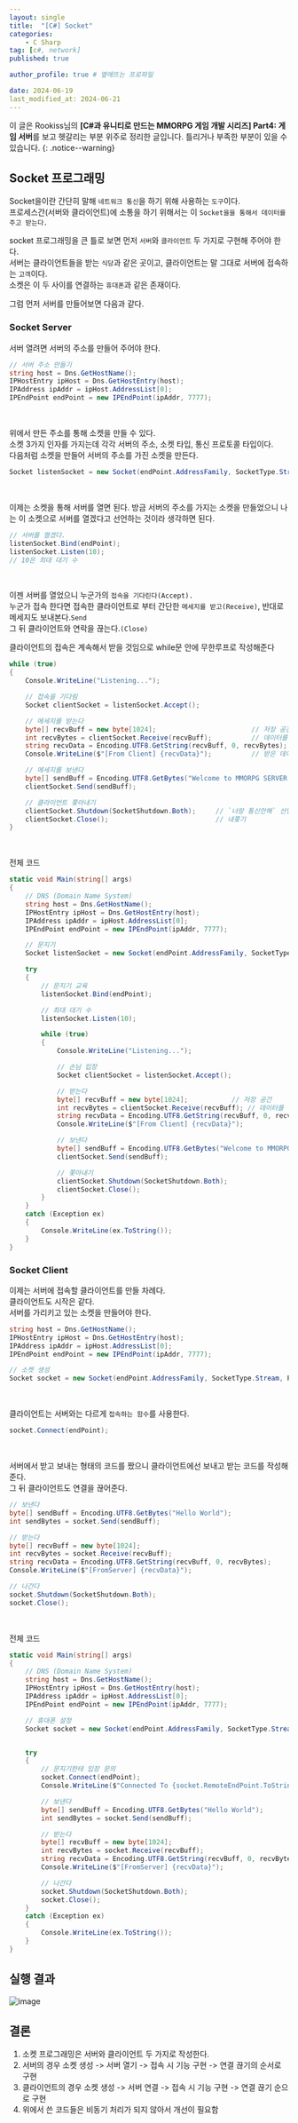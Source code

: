 ```yaml
---
layout: single
title:  "[C#] Socket"
categories: 
    - C Sharp
tag: [c#, network]
published: true

author_profile: true # 옆에뜨는 프로파일

date: 2024-06-19
last_modified_at: 2024-06-21
---
```

<!-- 
{: .notice--warning} // 알림 강조
{: .notice--success} // 초록색 강조
{: .notice--danger } // 초록색 강조
{: .notice--info}
{: .notice--primary}
{: .notice}

{: .H1-font}         // 제목 색
<span style="color:Skyblue"> 색 넣기 </span>
<br/> 한줄 내리기
 -->
이 글은 Rookiss님의  **[C#과 유니티로 만드는 MMORPG 게임 개발 시리즈] Part4: 게임 서버**를 보고 헷갈리는 부분 위주로 정리한 글입니다. 틀리거나 부족한 부분이 있을 수 있습니다.
{: .notice--warning}

## Socket 프로그래밍
Socket을이란 간단히 말해 `네트워크 통신`을 하기 위해 사용하는 `도구`이다. <br>
프로세스간(서버와 클라이언트)에 소통을 하기 위해서는 이 `Socket을을 통해서 데이터를 주고 받는다.`

socket 프로그래밍을 큰 틀로 보면 먼저 `서버`와 `클라이언트` 두 가지로 구현해 주어야 한다.<br>
서버는 클라이언트들을 받는 `식당`과 같은 곳이고, 클라이언트는 말 그대로 서버에 접속하는 `고객`이다.<br>
소켓은 이 두 사이를 연결하는 `휴대폰`과 같은 존재이다.

그럼 먼저 서버를 만들어보면 다음과 같다.
### Socket Server
서버 열려면 서버의 주소를 만들어 주어야 한다.<br>

```cs
// 서버 주소 만들기
string host = Dns.GetHostName();
IPHostEntry ipHost = Dns.GetHostEntry(host);
IPAddress ipAddr = ipHost.AddressList[0];
IPEndPoint endPoint = new IPEndPoint(ipAddr, 7777);
```

<br>

위에서 만든 주소를 통해 소켓을 만들 수 있다.<br>
소켓 3가지 인자를 가지는데 각각 서버의 주소, 소켓 타입, 통신 프로토콜 타입이다.<br>
다음처럼 소켓을 만들어 서버의 주소를 가진 소켓을 만든다.<br>

```cs
Socket listenSocket = new Socket(endPoint.AddressFamily, SocketType.Stream, ProtocolType.Tcp);
```

<br>


이제는 소켓을 통해 서버를 열면 된다. 방금 서버의 주소를 가지는 소켓을 만들었으니 나는 이 소켓으로 서버를 열겠다고 선언하는 것이라 생각하면 된다. 

```cs
// 서버를 열겠다.
listenSocket.Bind(endPoint);
listenSocket.Listen(10);  
// 10은 최대 대기 수      
```

<br>

이젠 서버를 열었으니 누군가의 `접속을 기다린다(Accept).`<br>
누군가 접속 한다면 접속한 클라이언트로 부터 간단한 `메세지를 받고(Receive)`, 반대로 메세지도 보내본다.`Send` <br>
그 뒤 클라이언트와 연락을 끊는다.`(Close)`<br>

클라이언트의 접속은 계속해서 받을 것임으로 while문 안에 무한루프로 작성해준다

```cs
while (true)
{
    Console.WriteLine("Listening...");

    // 접속을 기다림
    Socket clientSocket = listenSocket.Accept();

    // 메세지를 받는다
    byte[] recvBuff = new byte[1024];                        // 저장 공간
    int recvBytes = clientSocket.Receive(recvBuff);          // 데이터를 받음
    string recvData = Encoding.UTF8.GetString(recvBuff, 0, recvBytes); // 데이터를 인코딩
    Console.WriteLine($"[From Client] {recvData}");          // 받은 데이터 출력

    // 메세지를 보낸다
    byte[] sendBuff = Encoding.UTF8.GetBytes("Welcome to MMORPG SERVER !");
    clientSocket.Send(sendBuff);

    // 클라이언트 쫓아내기
    clientSocket.Shutdown(SocketShutdown.Both);     // `너랑 통신안해` 선언
    clientSocket.Close();                           // 내쫓기
}
```

<br>

전체 코드

```cs
static void Main(string[] args)
{
    // DNS (Domain Name System)
    string host = Dns.GetHostName();
    IPHostEntry ipHost = Dns.GetHostEntry(host);
    IPAddress ipAddr = ipHost.AddressList[0];
    IPEndPoint endPoint = new IPEndPoint(ipAddr, 7777);

    // 문지기
    Socket listenSocket = new Socket(endPoint.AddressFamily, SocketType.Stream, ProtocolType.Tcp);

    try
    {
        // 문지기 교육
        listenSocket.Bind(endPoint);

        // 최대 대기 수
        listenSocket.Listen(10);

        while (true)
        {
            Console.WriteLine("Listening...");

            // 손님 입장
            Socket clientSocket = listenSocket.Accept();

            // 받는다
            byte[] recvBuff = new byte[1024];           // 저장 공간
            int recvBytes = clientSocket.Receive(recvBuff); // 데이터를 받음
            string recvData = Encoding.UTF8.GetString(recvBuff, 0, recvBytes); // 데이터를 인코딩
            Console.WriteLine($"[From Client] {recvData}");

            // 보낸다
            byte[] sendBuff = Encoding.UTF8.GetBytes("Welcome to MMORPG SERVER !");
            clientSocket.Send(sendBuff);

            // 쫓아내기
            clientSocket.Shutdown(SocketShutdown.Both);
            clientSocket.Close();
        }
    }
    catch (Exception ex)
    {
        Console.WriteLine(ex.ToString());
    }
}
```


### Socket Client
이제는 서버에 접속할 클라이언트를 만들 차례다.<br>
클라이언트도 시작은 같다.<br>
서버를 가리키고 있는 소켓을 만들어야 한다.

```cs
string host = Dns.GetHostName();
IPHostEntry ipHost = Dns.GetHostEntry(host);
IPAddress ipAddr = ipHost.AddressList[0];
IPEndPoint endPoint = new IPEndPoint(ipAddr, 7777);

// 소켓 생성
Socket socket = new Socket(endPoint.AddressFamily, SocketType.Stream, ProtocolType.Tcp);
```

<br>

클라이언트는 서버와는 다르게 `접속하는 함수`를 사용한다.

```cs
socket.Connect(endPoint);
```

<br>

서버에서 받고 보내는 형태의 코드를 짰으니 클라이언트에선 보내고 받는 코드를 작성해준다.<br>
그 뒤 클라이언트도 연결을 끊어준다.
```cs
// 보낸다
byte[] sendBuff = Encoding.UTF8.GetBytes("Hello World");
int sendBytes = socket.Send(sendBuff);

// 받는다
byte[] recvBuff = new byte[1024];
int recvBytes = socket.Receive(recvBuff);
string recvData = Encoding.UTF8.GetString(recvBuff, 0, recvBytes);
Console.WriteLine($"[FromServer] {recvData}");

// 나간다
socket.Shutdown(SocketShutdown.Both);
socket.Close();
```


<br>


전체 코드

```cs
static void Main(string[] args)
{
    // DNS (Domain Name System)
    string host = Dns.GetHostName();
    IPHostEntry ipHost = Dns.GetHostEntry(host);
    IPAddress ipAddr = ipHost.AddressList[0];
    IPEndPoint endPoint = new IPEndPoint(ipAddr, 7777);

    // 휴대폰 설정
    Socket socket = new Socket(endPoint.AddressFamily, SocketType.Stream, ProtocolType.Tcp);


    try
    {
        // 문지기한테 입장 문의
        socket.Connect(endPoint);
        Console.WriteLine($"Connected To {socket.RemoteEndPoint.ToString()}");

        // 보낸다
        byte[] sendBuff = Encoding.UTF8.GetBytes("Hello World");
        int sendBytes = socket.Send(sendBuff);

        // 받는다
        byte[] recvBuff = new byte[1024];
        int recvBytes = socket.Receive(recvBuff);
        string recvData = Encoding.UTF8.GetString(recvBuff, 0, recvBytes);
        Console.WriteLine($"[FromServer] {recvData}");

        // 나간다
        socket.Shutdown(SocketShutdown.Both);
        socket.Close();
    }
    catch (Exception ex)
    {
        Console.WriteLine(ex.ToString());
    }   
}
```

## 실행 결과
![image](https://github.com/novicehog/comments/assets/131991619/c5cbb741-1c94-423e-8369-8911acd691eb)


## 결론
1. 소켓 프로그래밍은 서버와 클라이언트 두 가지로 작성한다.
2. 서버의 경우 소켓 생성 -> 서버 열기 -> 접속 시 기능 구현 -> 연결 끊기의 순서로 구현
3. 클라이언트의 경우 소켓 생성 -> 서버 연결 -> 접속 시 기능 구현 -> 연결 끊기 순으로 구현
4. 위에서 쓴 코드들은 비동기 처리가 되지 않아서 개선이 필요함